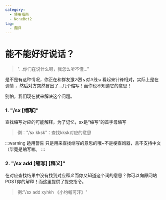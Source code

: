 ```yaml
---
category:
  - 使用指南
  - NoneBot2
tag:
  - 翻译
---
```


# 能不能好好说话？

> "...你们在说什么呀，我怎么听不懂..."

是不是有这种情况，你正在和群友激↗烈↘对↗线↘
<span id="nonebot2_nbnhhsh_01" title="你知道的太多了！">看起来针锋相对，实际上是在调情</span>
，然后对方突然冒出了...几个缩写！而你也不知道它的意思！

别怕，我们现在就来解决这个问题。

### 1. "/sx [缩写]"

查找缩写对应的可能解释，为了记忆，sx是“缩写”的首字母缩写

> 例："/sx kksk"：查找kksk对应的意思

:::warning 适用警告
只是用来查找缩写的意思的哦~不是梗查询器，且不支持中文（毕竟是缩写嘛。
:::

### 2. "/sx add [缩写] [释义]"

在对应查找结果中没有找到对应释义而你又知道这个词的意思？你可以向原网站POST你的解释！而这里提供了提交指令。

> 例:"/sx add xyhkh 《小约翰可汗》"